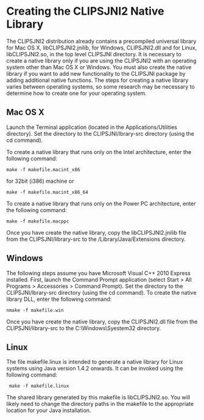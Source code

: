 Creating the CLIPSJNI2 Native Library
====================================

The CLIPSJNI2 distribution already contains a precompiled universal library for Mac OS X, libCLIPSJNI2.jnilib, for Windows, CLIPSJNI2.dll and for Linux, libCLIPSJNI2.so,  in the top level CLIPSJNI directory.
It is necessary to create a native library only if you are using the CLIPSJNI2 with an operating system other than Mac OS X or Windows.
You must also create the native library if you want to add new functionality to the CLIPSJNI package by adding additional native functions.
The steps for creating a native library varies between operating systems, so some research may be necessary to determine how to create one for your operating system.


Mac OS X
--------

Launch the Terminal application (located in the Applications/Utilities directory).
Set the directory to the CLIPSJNI/lbrary-src directory (using the cd command).

To create a native library that runs only on the Intel architecture, enter the following command:

    make -f makefile.macint_x86

 for 32bit (i386) machine or

	make -f makefile.macint_x86_64

To create a native library that runs only on the Power PC architecture, enter the following command:

    make -f makefile.macppc

Once you have create the native library, copy the libCLIPSJNI2.jnilib file from the CLIPSJNI/library-src to the /Library/Java/Extensions directory.


Windows
---------

The following steps assume you have Microsoft Visual C++ 2010 Express installed.
First, launch the Command Prompt application (select Start > All Programs > Accessories > Command Prompt).
Set the directory to the CLIPSJNI/lbrary-src directory (using the cd command).
To create the native library DLL, enter the following command:

    nmake -f makefile.win

Once you have create the native library, copy the CLIPSJNI2.dll file from the CLIPSJNI/library-src to the C:&#92;Windows&#92;Syestem32 directory.


Linux
-------------

The file makefile.linux is intended to generate a native library for Linux systems using Java version 1.4.2 onwards.
It can be invoked using the following command:

     make -f makefile.linux

The shared library generated by this makefile is libCLIPSJNI2.so.
You will likely need to change the directory paths in the makefile to the appropriate location for your Java installation.
